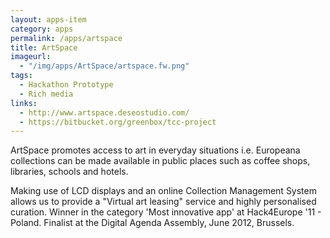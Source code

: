 ```yaml
---
layout: apps-item
category: apps
permalink: /apps/artspace
title: ArtSpace
imageurl:
  - "/img/apps/ArtSpace/artspace.fw.png"
tags:
  - Hackathon Prototype
  - Rich media
links:
  - http://www.artspace.deseostudio.com/
  - https://bitbucket.org/greenbox/tcc-project
---
```


ArtSpace promotes access to art in everyday situations i.e. Europeana collections can be made available in public places such as coffee shops, libraries, schools and hotels.

Making use of LCD displays and an online Collection Management System allows us to provide a "Virtual art leasing" service and highly personalised curation. Winner in the category 'Most innovative app' at Hack4Europe '11 - Poland. Finalist at the Digital Agenda Assembly, June 2012, Brussels.
